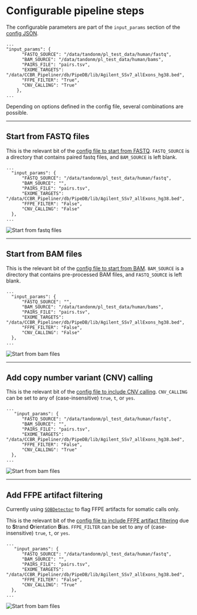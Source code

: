 # Configurable pipeline steps

The configurable parameters are part of the `input_params` section of the [config JSON](https://github.com/mtandon09/exome_pipeline_dev_mt/blob/main/config_tests/references_hg38.json).
```
...
"input_params": {
      "FASTQ_SOURCE": "/data/tandonm/pl_test_data/human/fastq",
      "BAM_SOURCE": "/data/tandonm/pl_test_data/human/bams",
      "PAIRS_FILE": "pairs.tsv",
      "EXOME_TARGETS": "/data/CCBR_Pipeliner/db/PipeDB/lib/Agilent_SSv7_allExons_hg38.bed",
      "FFPE_FILTER": "True",
      "CNV_CALLING": "True"
    },
...
```

Depending on options defined in the config file, several combinations are possible.

---------------------------------------------------
## Start from FASTQ files

This is the relevant bit of the [config file to start from FASTQ](https://github.com/mtandon09/exome_pipeline_dev_mt/blob/main/config_tests/example_configs/fromfq.json). `FASTQ_SOURCE` is a directory that contains paired fastq files, and `BAM_SOURCE` is left blank.
```
...
  "input_params": {
      "FASTQ_SOURCE": "/data/tandonm/pl_test_data/human/fastq",
      "BAM_SOURCE": "",
      "PAIRS_FILE": "pairs.tsv",
      "EXOME_TARGETS": "/data/CCBR_Pipeliner/db/PipeDB/lib/Agilent_SSv7_allExons_hg38.bed",
      "FFPE_FILTER": "False",
      "CNV_CALLING": "False"
  },
...
```

![Start from fastq files](example_configs/rulegraphs/rules.fromfq.png)



---------------------------------------------------
## Start from BAM files

This is the relevant bit of the [config file to start from BAM](https://github.com/mtandon09/exome_pipeline_dev_mt/blob/main/config_tests/example_configs/frombam.json). `BAM_SOURCE` is a directory that contains pre-processed BAM files, and `FASTQ_SOURCE` is left blank.
```
...
  "input_params": {
      "FASTQ_SOURCE": "",
      "BAM_SOURCE": "/data/tandonm/pl_test_data/human/bams",
      "PAIRS_FILE": "pairs.tsv",
      "EXOME_TARGETS": "/data/CCBR_Pipeliner/db/PipeDB/lib/Agilent_SSv7_allExons_hg38.bed",
      "FFPE_FILTER": "False",
      "CNV_CALLING": "False"
  },
...
```

![Start from bam files](example_configs/rulegraphs/rules.frombam.png)



---------------------------------------------------
## Add copy number variant (CNV) calling

This is the relevant bit of the [config file to include CNV calling](https://github.com/mtandon09/exome_pipeline_dev_mt/blob/main/config_tests/example_configs/withcnv.json).
`CNV_CALLING` can be set to any of (case-insensitive) `true`, `t`, or `yes`.
```
...
   "input_params": {
      "FASTQ_SOURCE": "/data/tandonm/pl_test_data/human/fastq",
      "BAM_SOURCE": "",
      "PAIRS_FILE": "pairs.tsv",
      "EXOME_TARGETS": "/data/CCBR_Pipeliner/db/PipeDB/lib/Agilent_SSv7_allExons_hg38.bed",
      "FFPE_FILTER": "False",
      "CNV_CALLING": "True"
  },
...
```

![Start from bam files](example_configs/rulegraphs/rules.withcnv.png)


---------------------------------------------------
## Add FFPE artifact filtering

Currently using [`SOBDetector`](https://github.com/mikdio/SOBDetector) to flag FFPE artifacts for somatic calls only. 

This is the relevant bit of the [config file to include FFPE artifact filtering](https://github.com/mtandon09/exome_pipeline_dev_mt/blob/main/config_tests/example_configs/withffpe.json) due to **S**trand **O**rientation **B**ias.
`FFPE_FILTER` can be set to any of (case-insensitive) `true`, `t`, or `yes`.

```
...
   "input_params": {
      "FASTQ_SOURCE": "/data/tandonm/pl_test_data/human/fastq",
      "BAM_SOURCE": "",
      "PAIRS_FILE": "pairs.tsv",
      "EXOME_TARGETS": "/data/CCBR_Pipeliner/db/PipeDB/lib/Agilent_SSv7_allExons_hg38.bed",
      "FFPE_FILTER": "False",
      "CNV_CALLING": "True"
  },
...
```

![Start from bam files](example_configs/rulegraphs/rules.withffpe.png)




